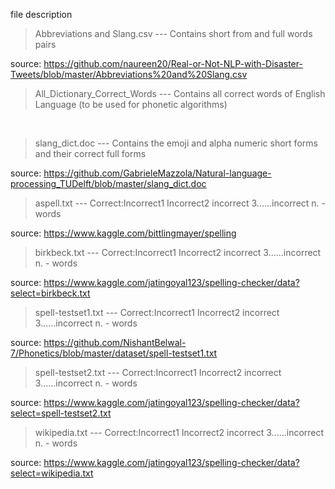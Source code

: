 file description

> Abbreviations and Slang.csv  --- Contains short from and full words pairs

source: https://github.com/naureen20/Real-or-Not-NLP-with-Disaster-Tweets/blob/master/Abbreviations%20and%20Slang.csv
<br/>


> All_Dictionary_Correct_Words --- Contains all correct words of English Language  (to be used for phonetic algorithms)

<br/>


> slang_dict.doc               --- Contains the emoji and alpha numeric short forms and their correct full forms

source: https://github.com/GabrieleMazzola/Natural-language-processing_TUDelft/blob/master/slang_dict.doc
<br/>


> aspell.txt                   --- Correct:Incorrect1 Incorrect2 incorrect 3......incorrect n. - words

source: https://www.kaggle.com/bittlingmayer/spelling
<br/>                                                                                                               


> birkbeck.txt                 --- Correct:Incorrect1 Incorrect2 incorrect 3......incorrect n. - words

source: https://www.kaggle.com/jatingoyal123/spelling-checker/data?select=birkbeck.txt
<br/>
 

> spell-testset1.txt           --- Correct:Incorrect1 Incorrect2 incorrect 3......incorrect n. - words

source: https://github.com/NishantBelwal-7/Phonetics/blob/master/dataset/spell-testset1.txt
<br/>
  
  
> spell-testset2.txt           --- Correct:Incorrect1 Incorrect2 incorrect 3......incorrect n. - words

source: https://www.kaggle.com/jatingoyal123/spelling-checker/data?select=spell-testset2.txt
 <br/>  
   
   
> wikipedia.txt                --- Correct:Incorrect1 Incorrect2 incorrect 3......incorrect n. - words 

source: https://www.kaggle.com/jatingoyal123/spelling-checker/data?select=wikipedia.txt
